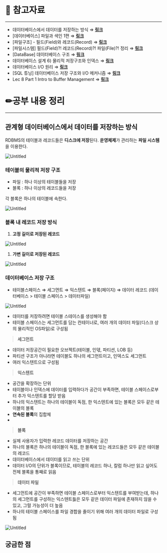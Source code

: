 # 🔗 참고자료

---

- 데이터베이스에서 데이터를 저장하는 방식 ⇒ [**링크**](https://velog.io/@sweet_sumin/%EB%8D%B0%EC%9D%B4%ED%84%B0%EB%B2%A0%EC%9D%B4%EC%8A%A4%EC%97%90%EC%84%9C-%EB%8D%B0%EC%9D%B4%ED%84%B0%EB%A5%BC-%EC%A0%80%EC%9E%A5%ED%95%98%EB%8A%94-%EB%B0%A9%EC%8B%9D)
- [데이터베이스] 파일과 색인 1편 ⇒ ****[링크](https://jhkang-tech.tistory.com/90)****
- [파일구조] - 필드(Field)와 레코드(Record) ⇒ **[링크](https://untitledtblog.tistory.com/59)**
- [파일시스템] 필드(Field)?! 레코드(Record)?! 파일(File)?! 정리 ⇒ **[링크](https://security-nanglam.tistory.com/454)**
- [DataBase] 데이터베이스 구조 ⇒ ****[링크](https://yum-history.tistory.com/263)****
- 데이터베이스 설계 6) 물리적 저장구조와 인덱스 ⇒ [**링크**](https://nolja98.tistory.com/84)
- 데이터베이스 I/O 원리 ⇒ ****[링크](https://dataonair.or.kr/db-tech-reference/d-guide/sql/?mod=document&uid=360#none)****
- [SQL 튜닝] 데이터베이스 저장 구조와 I/O 메커니즘 ⇒ [**링크**](https://imnkj.tistory.com/47)
- Lec 8 Part 1 Intro to Buffer Management ⇒ [**링크**](https://www.youtube.com/watch?v=qOO0HGVToYA&list=PLzzVuDSjP25Q0YDDDpAgfK_da5Ba357Tg&index=1&ab_channel=CS186Berkeley)

# ✏공부 내용 정리

---

## 관계형 데이터베이스에서 데이터를 저장하는 방식

RDBMS의 테이블과 레코드들은 **디스크에 저장**된다.
**운영체제**가 관리하는 **파일 시스템**을 이용한다.

![Untitled](https://file.notion.so/f/s/82d760ac-4e01-4cd9-82d2-1da0ec40ae69/Untitled.png?id=23a1c76e-a1d1-4c68-9eac-2a58bdf733b9&table=block&spaceId=a6996cfb-7419-48fb-9ad1-d4bdae0c3162&expirationTimestamp=1680167266497&signature=LBx2oHu7kRzr9-rIskqo2Xb7_pc5XHd3L3pkGc_fE2E&downloadName=Untitled.png)

### 테이블의 물리적 저장 구조

- 파일 : 하나 이상의 테이블들을 저장
- 블록 : 하나 이상의 레코드들을 저장

각 블록은 하나의 테이블에 속한다.

![Untitled](https://file.notion.so/f/s/c8c90f87-122e-462b-9da6-8bbd4163ed62/Untitled.png?id=791981be-eda4-40e9-8313-7e1f860a6279&table=block&spaceId=a6996cfb-7419-48fb-9ad1-d4bdae0c3162&expirationTimestamp=1680167279898&signature=OfNjC3fg4ZjhbS2C5UmYyyxezqD9wnbDSVefZkXEZyI&downloadName=Untitled.png)

### 블록 내 레코드 저장 방식

1. **고정 길이로 저장된 레코드**

![Untitled](https://file.notion.so/f/s/328dce68-75a0-4a8f-978c-3d8294d160a4/Untitled.png?id=235c76d8-2575-4455-940e-aceb9a1e3434&table=block&spaceId=a6996cfb-7419-48fb-9ad1-d4bdae0c3162&expirationTimestamp=1680167301146&signature=VqNzBwGWB3ALXtoPIU2DO7R63maSrS4amL54he-wPT8&downloadName=Untitled.png)

1. **가변 길이로 저장된 레코드**

![Untitled](https://file.notion.so/f/s/630c3198-c7a6-4896-88fc-fc537301ff9e/Untitled.png?id=243b5923-f91d-4c92-b231-30a04f83c4a7&table=block&spaceId=a6996cfb-7419-48fb-9ad1-d4bdae0c3162&expirationTimestamp=1680167329010&signature=vhuTMvJOtxHWw0u56V0n7x7EO5WLgTPZx3hSqzsS2uo&downloadName=Untitled.png)

### 데이터베이스 저장 구조

- 테이블스페이스 ⇒ 세그먼트 ⇒ 익스텐트 ⇒ 블록(페이지) ⇒ 데이터 레코드
  (데이터베이스 > 테이블 스페이스 > 데이터파일)

![Untitled](https://file.notion.so/f/s/a93d6486-2247-4ffa-a7b1-4fbb875817c7/Untitled.png?id=35f4abae-bf5f-4f1d-b853-f6a1f74f9faa&table=block&spaceId=a6996cfb-7419-48fb-9ad1-d4bdae0c3162&expirationTimestamp=1680167349268&signature=RviupkDpvxAD-SUMmt1pxP50_BtwfQw1GBefLn_v6vM&downloadName=Untitled.png)

- 데이터를 저장하려면 테이블 스테이스를 생성해야 함
- 테이블 스페이스는 세그먼트를 담는 컨테이너로, 여러 개의 데이터 파일(디스크 상의 물리적인 OS파일)로 구성됨

> **세그먼트**
>
- 데이터 저장공간이 필요한 오브젝트(테이블, 인덳, 파티션, LOB 등)
- 파티션 구조가 아니라면 테이블도 하나의 세그먼트이고, 인덱스도 세그먼트
- 여러 익스텐트으로 구성됨

> **익스텐트**
>
- 공간을 확장하는 단위
- 테이블이나 인덱스에 데이터를 입력하다가 공간이 부족하면, 테이블 스페이스로부터 추가 익스텐트를 할당 받음
- 하나의 익스텐트는 하나의 테이블이 독점, 한 익스텐트에 있는 블록은 모두 같은 테이블의 블록
- **연속된 블록**의 집합체
-

> **블록**
>
- 실제 사용자가 입력한 레코드 데이터를 저장하는 공간
- 하나의 블록은 하나의 테이블이 독점, 한 블록에 있는 레코드들은 모두 같은 테이블의 레코드
- 데이터베이스에서 데이터를 읽고 쓰는 단위
- 데이터 I/O의 단위가 블록이므로, 테이블의 레코드 하나, 칼럼 하나만 읽고 싶어도 전체 블록을 통째로 읽음

> **데이터 파일**
>
- 세그먼트에 공간이 부족하면 테이블 스페이스로부터 익스텐트를 부여받는데, 하나의 세그먼트를 구성하는 익스텐트듫은 모두 같은 데이터 파일에 존재하지 않을 수 있고, 그럴 가능성이 더 높음
- 하나의 테이블 스페이스를 파일 경합을 줄이기 위해 여러 개의 데이터 파일로 구성됨

![Untitled](https://file.notion.so/f/s/43fb043b-a1be-4bfc-8be3-96e5679c8ecc/Untitled.png?id=4fe4e875-6ee9-455d-963f-05c418a7427a&table=block&spaceId=a6996cfb-7419-48fb-9ad1-d4bdae0c3162&expirationTimestamp=1680167361195&signature=uRU14MhteV1j1tWVjKtbvmC8PZF51rd_qmiIy3fvOMc&downloadName=Untitled.png)

## 궁금한 점